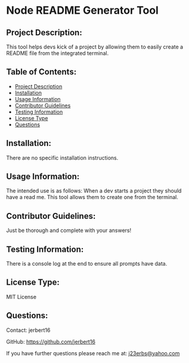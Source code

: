 # Node README Generator Tool

## Project Description:

This tool helps devs kick of a project by allowing them to easily create a README file from the integrated terminal.

## Table of Contents:
* [Project Description](#project-description)
* [Installation](#installation)
* [Usage Information](#usage-information)
* [Contributor Guidelines](#contributor-guidelines)
* [Testing Information](#testing-information)
* [License Type](#license-type)
* [Questions](#questions)

## Installation:

There are no specific installation instructions.

## Usage Information: 

The intended use is as follows: When a dev starts a project they should have a read me. This tool allows them to create one from the terminal.

## Contributor Guidelines:

Just be thorough and complete with your answers!

## Testing Information: 

There is a console log at the end to ensure all prompts have data.

## License Type:
MIT License

## Questions:
Contact: jerbert16 

GitHub: https://github.com/jerbert16

If you have further questions please reach me at: j23erbs@yahoo.com

